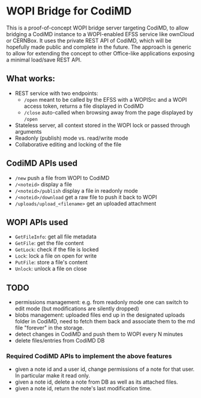 # WOPI Bridge for CodiMD

This is a proof-of-concept WOPI bridge server targeting CodiMD, to allow bridging a CodiMD instance to a WOPI-enabled EFSS service like ownCloud or CERNBox. It uses the private REST API of CodiMD, which will be hopefully made public and complete in the future. The approach is generic to allow for extending the concept to other Office-like applications exposing a minimal load/save REST API.

## What works:
* REST service with two endpoints:
  - `/open`   meant to be called by the EFSS with a WOPISrc and a WOPI access token, returns a file displayed in CodiMD
  - `/close`  auto-called when browsing away from the page displayed by `/open`
* Stateless server, all context stored in the WOPI lock or passed through arguments
* Readonly (publish) mode vs. read/write mode
* Collaborative editing and locking of the file

## CodiMD APIs used 
* `/new`                        push a file from WOPI to CodiMD
* `/<noteid>`                   display a file
* `/<noteid>/publish`           display a file in readonly mode
* `/<noteid>/download`          get a raw file to push it back to WOPI
* `/uploads/upload_<filename>`  get an uploaded attachment

## WOPI APIs used
* `GetFileInfo`: get all file metadata
* `GetFile`: get the file content
* `GetLock`: check if the file is locked
* `Lock`: lock a file on open for write
* `PutFile`: store a file's content
* `Unlock`: unlock a file on close

## TODO
* permissions management: e.g. from readonly mode one can switch to edit mode (but modifications are silently dropped)
* blobs management: uploaded files end up in the designated uploads folder in CodiMD, need to fetch them back and associate them to the md file "forever" in the storage.
* detect changes in CodiMD and push them to WOPI every N minutes
* delete files/entries from CodiMD DB

### Required CodiMD APIs to implement the above features
* given a note id and a user id, change permissions of a note for that user. In particular make it read only.
* given a note id, delete a note from DB as well as its attached files.
* given a note id, return the note's last modification time.

